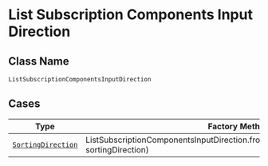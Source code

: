 
# List Subscription Components Input Direction

## Class Name

`ListSubscriptionComponentsInputDirection`

## Cases

| Type | Factory Method |
|  --- | --- |
| [`SortingDirection`](../../../doc/models/sorting-direction.md) | ListSubscriptionComponentsInputDirection.fromSortingDirection(SortingDirection sortingDirection) |

